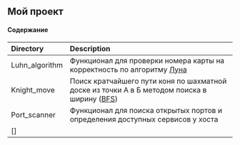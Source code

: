 ## Мой проект

#### Содержание

Directory|Description
:---|:---
Luhn_algorithm|Функционал для проверки номера карты на корректность по алгоритму [Луна](https://ru.wikipedia.org/wiki/Алгоритм_Луна)
Knight_move|Поиск кратчайшего пути коня по шахматной доске из точки А в Б методом поиска в ширину ([BFS](https://ru.wikipedia.org/wiki/Поиск_в_ширину))
Port_scanner|Функционал для поиска открытых портов и определения доступных сервисов у хоста
[]|
